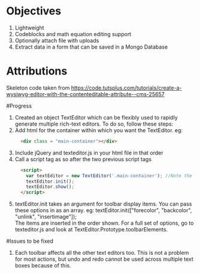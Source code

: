 # Objectives

1. Lightweight
2. Codeblocks and math equation editing support
3. Optionally attach file with uploads
4. Extract data in a form that can be saved in a Mongo Database

# Attributions
Skeleton code taken from https://code.tutsplus.com/tutorials/create-a-wysiwyg-editor-with-the-contenteditable-attribute--cms-25657

#Progress
1. Created an object TextEditor which can be flexibly used to rapidly generate multiple rich-text editors. To do so, follow these steps: 
  1. Add html for the container within which you want the TextEditor. 
      eg: 
      ```html 
        <div class = "main-container"></div> 
      ```
  2. Include jQuery and texteditor.js in your html file in that order
  3. Call a script tag as so after the two previous script tags
      ```html
        <script>
          var textEditor = new TextEditor('.main-container'); //Note the . indicating the class name
          textEditor.init();
          textEditor.show();
        </script>
      ```
  4. textEditor.init takes an argument for toolbar display items. You can pass these options in as an array.
     eg: textEditor.init(["forecolor", "backcolor", "unlink", "insertimage"]);  
     The items are inserted in the order shown. For a full set of options, go to texteditor.js and look at TextEditor.Prototype.toolbarElements. 

#Issues to be fixed
1. Each toolbar affects all the other text editors too. This is not a problem for most actions, but undo and redo cannot be used across multiple text boxes because of this. 
